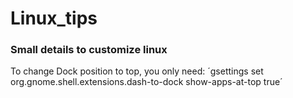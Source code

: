 # Linux_tips


### Small details to customize linux

To change Dock position to top, you only need:
´gsettings set org.gnome.shell.extensions.dash-to-dock show-apps-at-top true´
